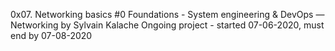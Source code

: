 0x07. Networking basics #0
 Foundations - System engineering & DevOps ― Networking
 by Sylvain Kalache
 Ongoing project - started 07-06-2020, must end by 07-08-2020